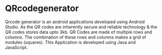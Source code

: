 # QRcodegenerator
Qrcode generator is an android applications developed using Android Studio. As the QR codes are inherently secure and reliable technology &amp; the QR codes  stores data upto 3kb. QR Codes are made of multiple rows and columns. The combination of these rows and columns makes a grid of modules (squares). This Application is developed using Java and JavaScript.
